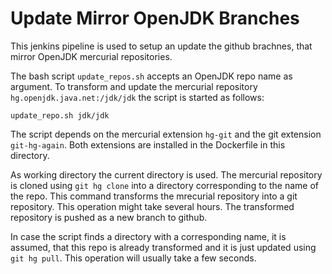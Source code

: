 # Update Mirror OpenJDK Branches

This jenkins pipeline is used to setup an update the github brachnes, that mirror OpenJDK mercurial repositories.

The bash script `update_repos.sh` accepts an OpenJDK repo name as argument.
To transform and update the mercurial repository `hg.openjdk.java.net:/jdk/jdk` the script is started as follows:

```
update_repo.sh jdk/jdk
```

The script depends on the mercurial extension `hg-git` and the git extension `git-hg-again`. Both extensions are installed in the Dockerfile in this directory.

As working directory the current directory is used. The mercurial repository is cloned using `git hg clone` into a directory corresponding to the name of the repo. This command transforms the mrecurial repository into a git repository. This operation might take several hours.
The transformed repository is pushed as a new branch to github. 

In case the script finds a directory with a corresponding name, it is assumed, that this repo is already transformed and it is just updated using `git hg pull`. This operation will usually take a few seconds.
